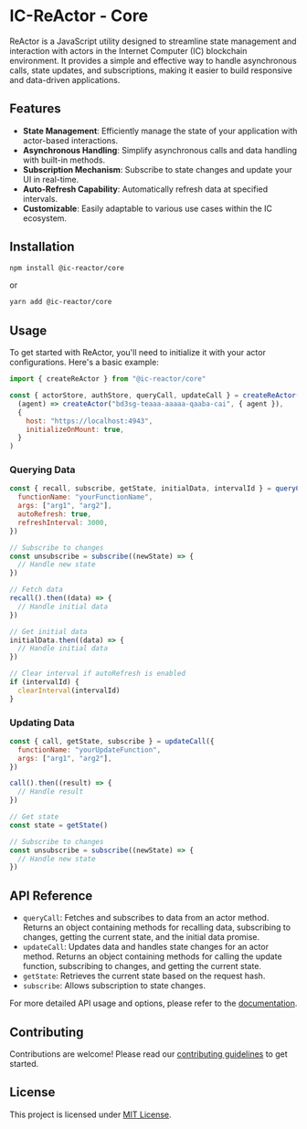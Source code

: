 # IC-ReActor - Core

ReActor is a JavaScript utility designed to streamline state management and interaction with actors in the Internet Computer (IC) blockchain environment. It provides a simple and effective way to handle asynchronous calls, state updates, and subscriptions, making it easier to build responsive and data-driven applications.

## Features

- **State Management**: Efficiently manage the state of your application with actor-based interactions.
- **Asynchronous Handling**: Simplify asynchronous calls and data handling with built-in methods.
- **Subscription Mechanism**: Subscribe to state changes and update your UI in real-time.
- **Auto-Refresh Capability**: Automatically refresh data at specified intervals.
- **Customizable**: Easily adaptable to various use cases within the IC ecosystem.

## Installation

```bash
npm install @ic-reactor/core
```

or

```bash
yarn add @ic-reactor/core
```

## Usage

To get started with ReActor, you'll need to initialize it with your actor configurations. Here's a basic example:

```javascript
import { createReActor } from "@ic-reactor/core"

const { actorStore, authStore, queryCall, updateCall } = createReActor(
  (agent) => createActor("bd3sg-teaaa-aaaaa-qaaba-cai", { agent }),
  {
    host: "https://localhost:4943",
    initializeOnMount: true,
  }
)
```

### Querying Data

```javascript
const { recall, subscribe, getState, initialData, intervalId } = queryCall({
  functionName: "yourFunctionName",
  args: ["arg1", "arg2"],
  autoRefresh: true,
  refreshInterval: 3000,
})

// Subscribe to changes
const unsubscribe = subscribe((newState) => {
  // Handle new state
})

// Fetch data
recall().then((data) => {
  // Handle initial data
})

// Get initial data
initialData.then((data) => {
  // Handle initial data
})

// Clear interval if autoRefresh is enabled
if (intervalId) {
  clearInterval(intervalId)
}
```

### Updating Data

```javascript
const { call, getState, subscribe } = updateCall({
  functionName: "yourUpdateFunction",
  args: ["arg1", "arg2"],
})

call().then((result) => {
  // Handle result
})

// Get state
const state = getState()

// Subscribe to changes
const unsubscribe = subscribe((newState) => {
  // Handle new state
})
```

## API Reference

- `queryCall`: Fetches and subscribes to data from an actor method. Returns an object containing methods for recalling data, subscribing to changes, getting the current state, and the initial data promise.
- `updateCall`: Updates data and handles state changes for an actor method. Returns an object containing methods for calling the update function, subscribing to changes, and getting the current state.
- `getState`: Retrieves the current state based on the request hash.
- `subscribe`: Allows subscription to state changes.

For more detailed API usage and options, please refer to the [documentation](#).

## Contributing

Contributions are welcome! Please read our [contributing guidelines](#) to get started.

## License

This project is licensed under [MIT License](LICENSE).
